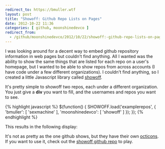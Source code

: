```yaml
---
redirect_to: https://bmuller.wtf
layout: post
title: "Showoff: Github Repo Lists on Pages"
date: 2012-10-22 11:36
categories: [ github, moonshinedevco ]
redirect_from:
  - /github/moonshinedevco/2012/10/22/showoff:-github-repo-lists-on-pages.html
---
```

I was looking around for a decent way to embed github repository information in web pages but couldn't find anything.  All I wanted was the ability to show the same things that are listed for each repo on a user's homepage, but I wanted to be able to show repos from across accounts (I have code under a few different organizations).  I couldn't find anything, so I created a little Javascript library called [showoff](http://github.com/moonshinedevco/showoff).

It's pretty simple to showoff two repos, each under a different organization.  You just give a **div** you want to fill, and the usernames and repos you want to see.

{% highlight javascript %}
$(function() { 
  SHOWOFF.load('examplerepos', { 
      'bmuller': [ 'sexmachine' ], 
      'moonshinedevco': [ 'showoff' ] 
    }); 
});
{% endhighlight %}

This results in the following display:

<div id="examplerepos">
</div>

It's not as pretty as the one github shows, but they have their own [octicons](https://github.com/blog/1106-say-hello-to-octicons).  If you want to use it, check out the [showoff github repo](http://github.com/moonshinedevco/showoff) to play.

<script type="text/javascript">$(function() { SHOWOFF.load('examplerepos', { 'bmuller': [ 'sexmachine' ], 'moonshinedevco': [ 'showoff' ] }); });</script>

